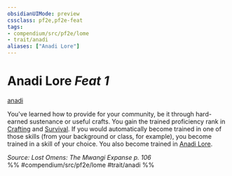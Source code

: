 ```yaml
---
obsidianUIMode: preview
cssclass: pf2e,pf2e-feat
tags:
- compendium/src/pf2e/lome
- trait/anadi
aliases: ["Anadi Lore"]
---
```

# Anadi Lore  *Feat 1*  
[anadi](anadi-lome.md "Anadi Ancestry & Heritage Trait")  


You've learned how to provide for your community, be it through hard-earned sustenance or useful crafts. You gain the trained proficiency rank in [Crafting](skills.md#Crafting) and [Survival](skills.md#Survival). If you would automatically become trained in one of those skills (from your background or class, for example), you become trained in a skill of your choice. You also become trained in [Anadi Lore](skills.md#Lore).

*Source: Lost Omens: The Mwangi Expanse p. 106*  
%% #compendium/src/pf2e/lome #trait/anadi %%